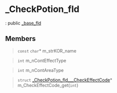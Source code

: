 # _CheckPotion_fld
: public [_base_fld](lua/classes/_base_fld.md)
 
## Members
 
> `const` `char`* m_strKOR_name
 
> `int` m_nContEffectType
 
> `int` m_nContAreaType
 
> `struct` [_CheckPotion_fld___CheckEffectCode](lua/classes/_CheckPotion_fld___CheckEffectCode.md)* m_CheckEffectCode_get(`int`)
 
